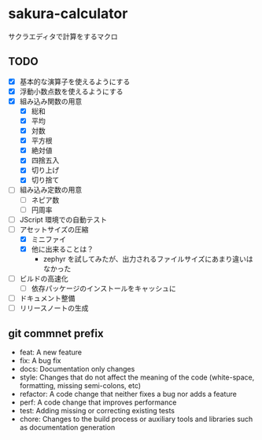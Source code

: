# sakura-calculator
サクラエディタで計算をするマクロ

## TODO

- [x] 基本的な演算子を使えるようにする
- [x] 浮動小数点数を使えるようにする
- [x] 組み込み関数の用意
    - [x] 総和
    - [x] 平均
    - [x] 対数
    - [x] 平方根
    - [x] 絶対値
    - [x] 四捨五入
    - [x] 切り上げ
    - [x] 切り捨て
- [ ] 組み込み定数の用意
    - [ ] ネピア数
    - [ ] 円周率
- [ ] JScript 環境での自動テスト
- [ ] アセットサイズの圧縮
    - [x] ミニファイ
    - [x] 他に出来ることは？
      - zephyr を試してみたが、出力されるファイルサイズにあまり違いはなかった
- [ ] ビルドの高速化
    - [ ] 依存パッケージのインストールをキャッシュに
- [ ] ドキュメント整備
- [ ] リリースノートの生成

## git commnet prefix

* feat: A new feature
* fix: A bug fix
* docs: Documentation only changes
* style: Changes that do not affect the meaning of the code (white-space, formatting, missing semi-colons, etc)
* refactor: A code change that neither fixes a bug nor adds a feature
* perf: A code change that improves performance
* test: Adding missing or correcting existing tests
* chore: Changes to the build process or auxiliary tools and libraries such as documentation generation
